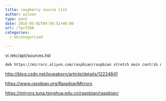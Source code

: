 ```yaml
---
title: raspberry source list
author: wiloon
type: post
date: 2015-05-02T04:59:51+00:00
url: /?p=7566
categories:
  - Uncategorized

---
```

vi /etc/apt/sources.list

```bash
deb https://mirrors.aliyun.com/raspbian/raspbian stretch main contrib non-free rpi
```

http://blog.csdn.net/loveaborn/article/details/12224841
  
https://www.raspbian.org/RaspbianMirrors
  
https://mirrors.tuna.tsinghua.edu.cn/raspbian/raspbian/